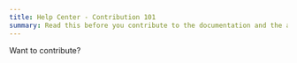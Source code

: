 ```yaml
---
title: Help Center - Contribution 101
summary: Read this before you contribute to the documentation and the app source code.
---
```


Want to contribute?